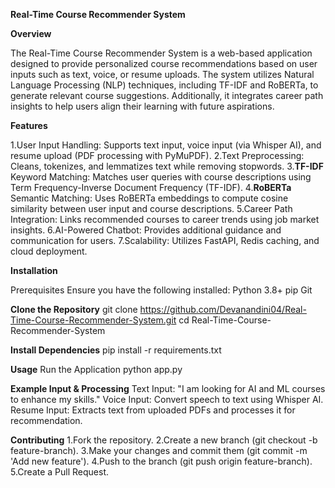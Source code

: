 **Real-Time Course Recommender System**

**Overview**

The Real-Time Course Recommender System is a web-based application designed to provide personalized course recommendations based on user inputs such as text, voice, or resume uploads. The system utilizes Natural Language Processing (NLP) techniques, including TF-IDF and RoBERTa, to generate relevant course suggestions. Additionally, it integrates career path insights to help users align their learning with future aspirations.

**Features**

1.User Input Handling: Supports text input, voice input (via Whisper AI), and resume upload (PDF processing with PyMuPDF).
2.Text Preprocessing: Cleans, tokenizes, and lemmatizes text while removing stopwords.
3.**TF-IDF** Keyword Matching: Matches user queries with course descriptions using Term Frequency-Inverse Document Frequency (TF-IDF).
4.**RoBERTa** Semantic Matching: Uses RoBERTa embeddings to compute cosine similarity between user input and course descriptions.
5.Career Path Integration: Links recommended courses to career trends using job market insights.
6.AI-Powered Chatbot: Provides additional guidance and communication for users.
7.Scalability: Utilizes FastAPI, Redis caching, and cloud deployment.


**Installation**

Prerequisites
Ensure you have the following installed:
Python 3.8+
pip
Git

**Clone the Repository**
git clone https://github.com/Devanandini04/Real-Time-Course-Recommender-System.git
cd Real-Time-Course-Recommender-System

**Install Dependencies**
pip install -r requirements.txt

**Usage**
Run the Application
python app.py

**Example Input & Processing**
Text Input: "I am looking for AI and ML courses to enhance my skills."
Voice Input: Convert speech to text using Whisper AI.
Resume Input: Extracts text from uploaded PDFs and processes it for recommendation.

**Contributing**
1.Fork the repository.
2.Create a new branch (git checkout -b feature-branch).
3.Make your changes and commit them (git commit -m 'Add new feature').
4.Push to the branch (git push origin feature-branch).
5.Create a Pull Request.
